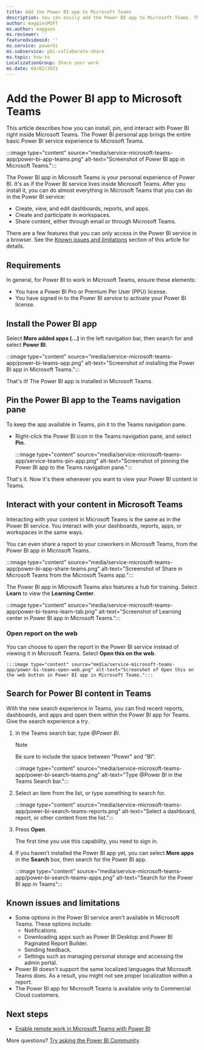 ```yaml
---
title: Add the Power BI app to Microsoft Teams
description: You can easily add the Power BI app to Microsoft Teams. The Power BI app brings the entire basic Power BI service experience into Microsoft Teams.
author: maggiesMSFT
ms.author: maggies
ms.reviewer: ''
featuredvideoid: ''
ms.service: powerbi
ms.subservice: pbi-collaborate-share
ms.topic: how-to
LocalizationGroup: Share your work
ms.date: 04/02/2021
---
```


# Add the Power BI app to Microsoft Teams

This article describes how you can install, pin, and interact with Power BI right inside Microsoft Teams. The Power BI personal app brings the entire basic Power BI service experience to Microsoft Teams.

:::image type="content" source="media/service-microsoft-teams-app/power-bi-app-teams.png" alt-text="Screenshot of Power BI app in Microsoft Teams.":::

The Power BI app in Microsoft Teams is your personal experience of Power BI. It's as if the Power BI service lives inside Microsoft Teams.  After you install it, you can do almost everything in Microsoft Teams that you can do in the Power BI service:

- Create, view, and edit dashboards, reports, and apps.
- Create and participate in workspaces.
- Share content, either through email or through Microsoft Teams.

There are a few features that you can only access in the Power BI service in a browser. See the [Known issues and limitations](#known-issues-and-limitations) section of this article for details.

## Requirements

In general, for Power BI to work in Microsoft Teams, ensure these elements:

- You have a Power BI Pro or Premium Per User (PPU) license.
- You have signed in to the Power BI service to activate your Power BI license.

## Install the Power BI app

Select **More added apps (...)** in the left navigation bar, then search for and select **Power BI**.

:::image type="content" source="media/service-microsoft-teams-app/power-bi-teams-app.png" alt-text="Screenshot of installing the Power BI app in Microsoft Teams.":::

That's it! The Power BI app is installed in Microsoft Teams.

## Pin the Power BI app to the Teams navigation pane

To keep the app available in Teams, pin it to the Teams navigation pane.

- Right-click the Power BI icon in the Teams navigation pane, and select **Pin**.

    :::image type="content" source="media/service-microsoft-teams-app/service-teams-pin-app.png" alt-text="Screenshot of pinning the Power BI app to the Teams navigation pane.":::

That's it. Now it's there whenever you want to view your Power BI content in Teams.

## Interact with your content in Microsoft Teams

Interacting with your content in Microsoft Teams is the same as in the Power BI service. You interact with your dashboards, reports, apps, or workspaces in the same ways. 

You can even share a report to your coworkers in Microsoft Teams, from the Power BI app in Microsoft Teams.

:::image type="content" source="media/service-microsoft-teams-app/power-bi-app-share-teams.png" alt-text="Screenshot of Share in Microsoft Teams from the Microsoft Teams app.":::

The Power BI app in Microsoft Teams also features a hub for training. Select **Learn** to view the **Learning Center**.

:::image type="content" source="media/service-microsoft-teams-app/power-bi-teams-learn-tab.png" alt-text="Screenshot of Learning center in Power BI app in Microsoft Teams.":::

### Open report on the web

You can choose to open the report in the Power BI service instead of viewing it in Microsoft Teams. Select **Open this on the web**.

    :::image type="content" source="media/service-microsoft-teams-app/power-bi-teams-open-web.png" alt-text="Screenshot of Open this on the web button in Power BI app in Microsoft Teams.":::

## Search for Power BI content in Teams

With the new search experience in Teams, you can find recent reports, dashboards, and apps and open them within the Power BI app for Teams. Give the search experience a try.

1. In the Teams search bar, type *@Power BI*.

    > [!NOTE]
    > Be sure to include the space between "Power" and "BI".

    :::image type="content" source="media/service-microsoft-teams-app/power-bi-search-teams.png" alt-text="Type @Power BI in the Teams Search bar.":::

1. Select an item from the list, or type something to search for.

    :::image type="content" source="media/service-microsoft-teams-app/power-bi-search-teams-reports.png" alt-text="Select a dashboard, report, or other content from the list.":::

1. Press **Open**.

    The first time you use this capability, you need to sign in.

1. If you haven't installed the Power BI app yet, you can select **More apps** in the **Search** box, then search for the Power BI app.
 
    :::image type="content" source="media/service-microsoft-teams-app/power-bi-search-teams-apps.png" alt-text="Search for the Power BI app in Teams":::

## Known issues and limitations

- Some options in the Power BI service aren't available in Microsoft Teams. These options include:
    - Notifications.
    - Downloading apps such as Power BI Desktop and Power BI Paginated Report Builder.
    - Sending feedback.
    - Settings such as managing personal storage and accessing the admin portal.
- Power BI doesn't support the same localized languages that Microsoft Teams does. As a result, you might not see proper localization within a report.
- The Power BI app for Microsoft Teams is available only to Commercial Cloud customers.

## Next steps

- [Enable remote work in Microsoft Teams with Power BI](service-collaborate-microsoft-teams.md)

More questions? [Try asking the Power BI Community](https://community.powerbi.com/).

